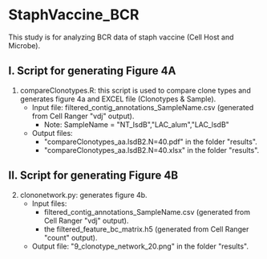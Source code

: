 # StaphVaccine_BCR
This study is for analyzing BCR data of staph vaccine (Cell Host and Microbe).

## I. Script for generating Figure 4A
1. compareClonotypes.R: this script is used to compare clone types and generates figure 4a and EXCEL file (Clonotypes & Sample).
   - Input file: filtered_contig_annotations_SampleName.csv (generated from Cell Ranger "vdj" output). 
     - Note: SampleName = "NT_IsdB","LAC_alum","LAC_lsdB"
   - Output files: 
     - "compareClonotypes_aa.lsdB2.N=40.pdf" in the folder "results".
     - "compareClonotypes_aa.lsdB2.N=40.xlsx" in the folder "results".

## II. Script for generating Figure 4B
2. clononetwork.py: generates figure 4b. 
   - Input files: 
     - filtered_contig_annotations_SampleName.csv (generated from Cell Ranger "vdj" output). 
     - the filtered_feature_bc_matrix.h5 (generated from Cell Ranger "count" output). 
   - Output file: "9_clonotype_network_20.png" in the folder "results".
